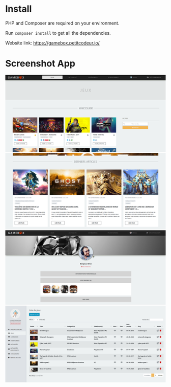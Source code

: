 # Install
PHP and Composer are required on your environment.

Run `composer install` to get all the dependencies.

Website link: https://gamebox.petitcodeur.io/

# Screenshot App
![alt text](/screenshot_gamebox_games.png)
![alt text](/screenshot_gamebox_blog.png)
![alt text](/screenshot_gamebox_profile.png)
![alt text](/screenshot_gamebox_bo.png)